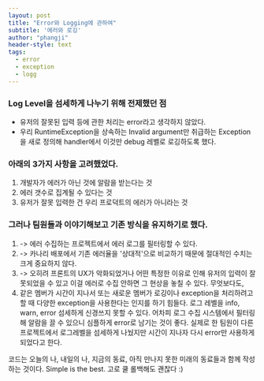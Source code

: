 ```yaml
---
layout: post
title: "Error와 Logging에 관하여"
subtitle: '에러와 로깅'
author: "phangji"
header-style: text
tags:
  - error
  - exception
  - logg
---
```

### Log Level을 섬세하게 나누기 위해 전제했던 점
* 유저의 잘못된 입력 등에 관한 처리는 error라고 생각하지 않았다.
* 우리 RuntimeException을 상속하는 Invalid argument만 취급하는 Exception을 새로 정의해 handler에서 이것만 debug 레벨로 로깅하도록 했다.

### 아래의 3가지 사항을 고려했었다.
1. 개발자가 에러가 아닌 것에 알람을 받는다는 것
2. 에러 갯수로 집계될 수 있다는 것
3. 유저가 잘못 입력한 건 우리 프로덕트의 에러가 아니라는 것

### 그러나 팀원들과 이야기해보고 기존 방식을 유지하기로 했다.
1. -> 에러 수집하는 프로젝트에서 에러 로그를 필터링할 수 있다.
2. -> 카나리 배포에서 기존 에러율을 '상대적'으로 비교하기 때문에 절대적인 수치는 크게 중요하지 않다. 
3. -> 오히려 프론트의 UX가 악화되었거나 어떤 특정한 이유로 인해 유저의 입력이 잘못되었을 수 있고 이걸 에러로 수집 안하면 그 현상을 놓칠 수 있다.
무엇보다도, 
4. 같은 멤버가 시간이 지나서 또는 새로운 멤버가 로깅이나 exception을 처리하려고 할 때 다양한 exception을 사용한다는 인지를 하기 힘들다. 로그 레벨을 info, warn, error 섬세하게 신경쓰지 못할 수 있다. 어차피 로그 수집 시스템에서 필터링해 알람을 끌 수 있으니 심플하게 error로 남기는 것이 좋다.
실제로 한 팀원이 다른 프로젝트에서 로그레벨을 섬세하게 나눴지만 시간이 지나자 다시 error만 사용하게 되었다고 한다.

코드는 오늘의 나, 내일의 나, 지금의 동료, 아직 만나지 못한 미래의 동료들과 함께 작성하는 것이다.
Simple is the best.
고로 쿨 롤백해도 괜찮다 :)






